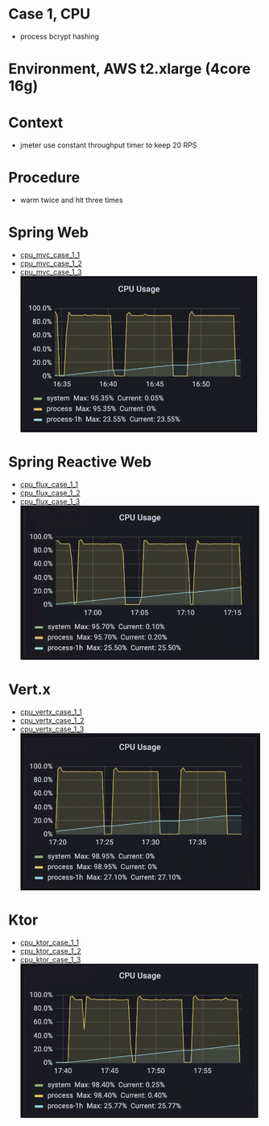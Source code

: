 # Case 1, CPU
* process bcrypt hashing

# Environment, AWS t2.xlarge (4core 16g)

# Context
* jmeter use constant throughput timer to keep 20 RPS

# Procedure
* warm twice and hit three times

# Spring Web
* [cpu_mvc_case_1_1](https://b2etw.github.io/reactive-coroutine-performance-test/cpu/cpu_mvc_case_1_1/index.html)
* [cpu_mvc_case_1_2](https://b2etw.github.io/reactive-coroutine-performance-test/cpu/cpu_mvc_case_1_2/index.html)
* [cpu_mvc_case_1_3](https://b2etw.github.io/reactive-coroutine-performance-test/cpu/cpu_mvc_case_1_3/index.html)
![](https://raw.githubusercontent.com/b2etw/reactive-coroutine-performance-test/main/docs/cpu/cpu_mvc_case_1.png)

# Spring Reactive Web
* [cpu_flux_case_1_1](https://b2etw.github.io/reactive-coroutine-performance-test/cpu/cpu_flux_case_1_1/index.html)
* [cpu_flux_case_1_2](https://b2etw.github.io/reactive-coroutine-performance-test/cpu/cpu_flux_case_1_2/index.html)
* [cpu_flux_case_1_3](https://b2etw.github.io/reactive-coroutine-performance-test/cpu/cpu_flux_case_1_3/index.html)
![](https://raw.githubusercontent.com/b2etw/reactive-coroutine-performance-test/main/docs/cpu/cpu_flux_case_1.png)

# Vert.x
* [cpu_vertx_case_1_1](https://b2etw.github.io/reactive-coroutine-performance-test/cpu/cpu_vertx_case_1_1/index.html)
* [cpu_vertx_case_1_2](https://b2etw.github.io/reactive-coroutine-performance-test/cpu/cpu_vertx_case_1_2/index.html)
* [cpu_vertx_case_1_3](https://b2etw.github.io/reactive-coroutine-performance-test/cpu/cpu_vertx_case_1_3/index.html)
![](https://raw.githubusercontent.com/b2etw/reactive-coroutine-performance-test/main/docs/cpu/cpu_vertx_case_1.png)

# Ktor
* [cpu_ktor_case_1_1](https://b2etw.github.io/reactive-coroutine-performance-test/cpu/cpu_ktor_case_1_1/index.html)
* [cpu_ktor_case_1_2](https://b2etw.github.io/reactive-coroutine-performance-test/cpu/cpu_ktor_case_1_2/index.html)
* [cpu_ktor_case_1_3](https://b2etw.github.io/reactive-coroutine-performance-test/cpu/cpu_ktor_case_1_3/index.html)
![](https://raw.githubusercontent.com/b2etw/reactive-coroutine-performance-test/main/docs/cpu/cpu_ktor_case_1.png)
